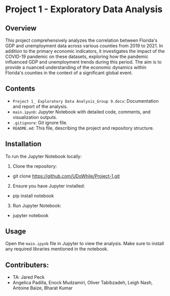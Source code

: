 # Project 1 - Exploratory Data Analysis

## Overview
This project comprehensively analyzes the correlation between Florida's GDP and unemployment data across various counties from 2019 to 2021. In addition to the primary economic indicators, it investigates the impact of the COVID-19 pandemic on these datasets, exploring how the pandemic influenced GDP and unemployment trends during this period. The aim is to provide a nuanced understanding of the economic dynamics within Florida's counties in the context of a significant global event.
## Contents
- `Project 1_ Exploratory Data Analysis_Group 9.docx`: Documentation and report of the analysis.
- `main.ipynb`: Jupyter Notebook with detailed code, comments, and visualization outputs.
- `.gitignore`: Git ignore file.
- `README.md`: This file, describing the project and repository structure.

## Installation
To run the Jupyter Notebook locally:

1. Clone the repository:
* git clone https://github.com/UDoWhile/Project-1.git

2. Ensure you have Jupyter installed:
* pip install notebook

3. Run Jupyter Notebook:
* jupyter notebook 

## Usage
Open the `main.ipynb` file in Jupyter to view the analysis. Make sure to install any required libraries mentioned in the notebook.

## Contributers:
* TA: Jared Peck
* Angelica Padilla, Enock Mudzamiri, Oliver Tabibzadeh, Leigh Nash, Antoine Baize, Bharat Kumar
